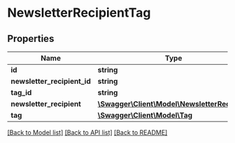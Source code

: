 # NewsletterRecipientTag

## Properties
Name | Type | Description | Notes
------------ | ------------- | ------------- | -------------
**id** | **string** |  | [optional] 
**newsletter_recipient_id** | **string** |  | 
**tag_id** | **string** |  | 
**newsletter_recipient** | [**\Swagger\Client\Model\NewsletterRecipient**](NewsletterRecipient.md) |  | [optional] 
**tag** | [**\Swagger\Client\Model\Tag**](Tag.md) |  | [optional] 

[[Back to Model list]](../../README.md#documentation-for-models) [[Back to API list]](../../README.md#documentation-for-api-endpoints) [[Back to README]](../../README.md)

